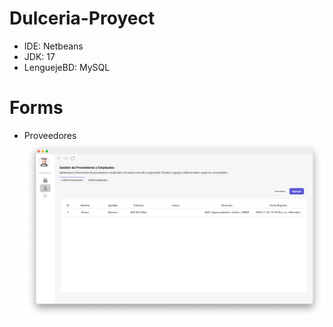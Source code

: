 # Dulceria-Proyect

* IDE: Netbeans
* JDK: 17
* LenguejeBD: MySQL

# Forms
* Proveedores
![FormProveedores](https://github.com/Bumh3rr/Dulceria-Proyect/blob/main/images/FormProveedores.png)
